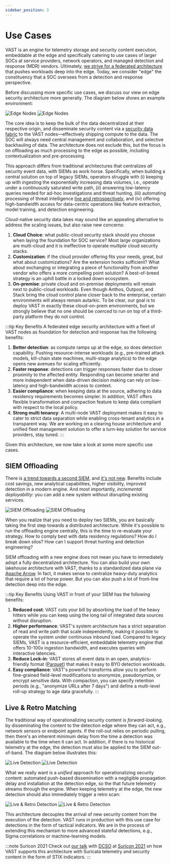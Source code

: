 ```yaml
---
sidebar_position: 3
---
```


# Use Cases

VAST is an engine for telemetry storage and security content execution,
embeddable at the edge and specifically catering to use cases of larger SOCs at
service providers, network operators, and managed detection and response (MDR)
vendors. Ultimately, [we strive for a federated architecture](vision) that
pushes workloads deep into the edge. Today, we consider "edge" the constituency
that a SOC oversees from a detection and response perspective.

Before discussing more specific use cases, we discuss our view on edge security
architecture more generally. The diagram below shows an example environment:

![Edge Nodes](/img/edge-nodes.light.png#gh-light-mode-only)
![Edge Nodes](/img/edge-nodes.dark.png#gh-dark-mode-only)

The core idea is to keep the bulk of the data decentralized at their respective
origin, and disseminate security content via a [security data
fabric](vision#security-data-fabric) to the VAST nodes—effectively shipping
compute to the data. The SOC will always need central management and
collaboration, and selective backhauling of data. The architecture does not
exclude this, but the focus is on offloading as much processing to the edge as
possible, including contextualization and pre-processing.

This approach differs from traditional architectures that centralizes *all*
security event data, with SIEMs as work horse. Specifically, when building a
central solution on top of legacy SIEMs, operators struggle with (i) keeping up
with ingesting the exponentially increasing data volumes, i.e., operate under a
continuously saturated write path, (ii) answering low-latency queries needed for
ad-hoc investigations and threat hunting, (iii) automating processing of threat
intelligence [live and retrospectively](#live--retro-matching), and (iv)
offering high-bandwidth access for data-centric operations like feature
extraction, model training, and detection engineering.

Cloud-native security data lakes may sound like an appealing alternative to
address the scaling issues, but also raise new concerns:

1. **Cloud Choice**: what public-cloud security stack should you choose when
   laying the foundation for SOC service? Most large organizations are
   multi-cloud and it is ineffective to operate *multiple* cloud security
   stacks.
2. **Customization**: if the cloud provider offering fits your needs, great, but
   what about customizations? Are the extension hooks sufficient? What about
   exchanging or integrating a piece of functionality from another vendor who
   offers a more compelling point solution? A best-of-breed strategy is an
   uphill battle in a locked down ecosystem.
3. **On-premise**: private cloud and on-premise deployments will remain next to
   public-cloud workloads. Even though Anthos, Outpost, and Stack bring the
   cloud control plane closer back to the enterprise, certain environments will
   always remain autarkic. To be clear, our goal is to deploy VAST in exactly
   these cloud-on-prem environments, but we strongly believe that no one should
   be *coerced* to run on top of a third-party platform they do not control.

:::tip Key Benefits
A federated edge security architecture with a fleet of VAST nodes as foundation
for detection and response has the following benefits:

1. **Better detection**: as compute ramps up at the edge, so does detection
   capability. Pushing resource-intense workloads (e.g., pre-trained attack models,
   kill-chain state machines, multi-stage analytics) to the edge opens new
   avenues for scaling efficiently.
2. **Faster response**: detections can trigger responses faster due to closer
   proximity to the affected entity. Responding can become smarter and more
   independent when data-driven decision making can rely on low-latency and
   high-bandwidth access to context.
3. **Easier compliance**: when keeping data at the source, adhering to data
   residency requirements becomes simpler. In addition, VAST offers flexible
   transformation and compaction feature to keep data compliant with respect to
   the local policy.
4. **Strong multi tenancy**: A multi-node VAST deployment makes it easy to cater
   to strict data separation while enabling cross-tenant analytics in a
   transparent way. We are working on a clearing house architecture and unified
   fleet management solution to offer a turn-key solution for service providers,
   stay tuned.
:::

Given this architecture, we now take a look at some more specific use cases.

## SIEM Offloading

There is [a trend towards a second SIEM][corelight-2nd-siem], and [it's not
new][gartner-dual-siem]. Benefits include cost savings, new analytical
capabilities, higher visibility, improved detection in a modern engine. And most
importantly, *incremental deployability*: you can add a new system without
disrupting existing services.

![SIEM Offloading](/img/siem-offloading.light.png#gh-light-mode-only)
![SIEM Offloading](/img/siem-offloading.dark.png#gh-dark-mode-only)

When you realize that you need to deploy two SIEMs, you are basically taking the
first step towards a distributed architecture. While it's possible to run the
offloading engine centrally, this is the time to re-evaluate your strategy. How
to comply best with data residency regulations? How do I break down silos? How
can I support threat hunting and detection engineering?

SIEM offloading with a new engine does not mean you have to immediately adopt a
fully decentralized architecture. You can also build your own lakehouse
architecture with VAST, thanks to a standardized data plane via [Apache
Arrow](https://arrow.apache.org). In fact, it makes sense to centralize
heavy-duty analytics that require a lot of horse power. But you can also push a
lot of front-line detection deep into the edge.

[corelight-2nd-siem]: https://corelight.com/blog/one-siem-is-not-enough
[gartner-dual-siem]: https://medium.com/anton-on-security/living-with-multiple-siems-c7fea37c5020

:::tip Key Benefits
Using VAST in front of your SIEM has the following benefits:

1. **Reduced cost**: VAST cuts your bill by absorbing the load of the heavy
   hitters while you can keep using the long tail of integrated data sources
   without disruption.
2. **Higher performance**: VAST's system architecture has a strict separation
   of read and write path that scale independently, making it possible to
   operate the system under continuous inbound load. Compared to legacy SIEMs,
   VAST is a resource-efficient, embeddable telemetry engine that offers 10-100x
   ingestion bandwidth, and executes queries with
   interactive latencies.
3. **Reduce Lock-in**: VAST stores all event data in an open, analytics-friendly
   format ([Parquet](https://parquet.apache.org)) that makes it easy to BYO
   detection workloads.
4. **Easy compliance**: VAST's powerful transforms allow you to perform
   fine-grained field-level modifications to anonymize, pseudonymize, or encrypt
   sensitive data. With compaction, you can specify retention periods (e.g.,
   "anonymize URLs after 7 days") and define a multi-level roll-up strategy to
   age data gracefully.
:::

## Live & Retro Matching

The traditional way of operationalizing security content is *forward-looking*,
by disseminating the content to the detection edge where they can act, e.g.,
network sensors or endpoint agents. If the roll-out relies on periodic pulling,
then there's an inherent minimum delay from the time a detection was available
to the time when it can act. In addition, if there is no historical telemetry at
the edge, the detection must also be applied to the SIEM out-of-band. The
diagram below illustrates this:

![Live Detection](/img/live-detection.light.png#gh-light-mode-only)
![Live Detection](/img/live-detection.dark.png#gh-dark-mode-only)

What we really want is a *unified* approach for operationalizing security
content: automated push-based dissemination with a negligible propagation delay
and installation at the detection edge, so the that future telemetry streams
through the engine. When keeping telemetry at the edge, the new detection should
also immediately trigger a retro scan:

![Live & Retro Detection](/img/live-retro-detection.light.png#gh-light-mode-only)
![Live & Retro Detection](/img/live-retro-detection.dark.png#gh-dark-mode-only)

This architecture decouples the arrival of new security content from the
execution of the detection. VAST runs in production with this use case for
detections in the form of tactical indicators. We are in the process of
extending this mechanism to more advanced stateful detections, e.g., Sigma
correlations or machine-learning models.

:::note Suricon 2021
Check out [our talk][suricon21-slides] with [DCSO](https://dcso.de) at [Suricon
2021](https://suricon.net/suricon-2021-boston/) on how VAST supports this
architecture with Suricata telemetry and security content in the form of STIX
indicators.
:::

[suricon21-slides]: https://github.com/tenzir/events/releases/download/suricon21/slides.pdf
